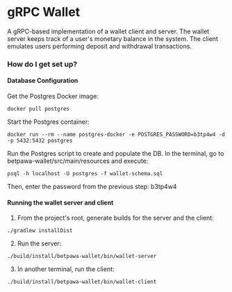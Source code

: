 # gRPC Wallet #

A gRPC-based implementation of a wallet client and server. The wallet server keeps track
of a user's monetary balance in the system. The client emulates users performing
deposit and withdrawal transactions.

### How do I get set up? ###

#### Database Configuration ####

Get the Postgres Docker image:
```
docker pull postgres
```

Start the Postgres container:
```
docker run --rm --name postgres-docker -e POSTGRES_PASSWORD=b3tp4w4 -d -p 5432:5432 postgres
```

Run the Postgres script to create and populate the DB.
In the terminal, go to betpawa-wallet/src/main/resources and execute:
```
psql -h localhost -U postgres -f wallet-schema.sql
```

Then, enter the password from the previous step: b3tp4w4

#### Running the wallet server and client ####

1. From the project's root, generate builds for the server and the client:
```
./gradlew installDist
```

2. Run the server:
```
./build/install/betpawa-wallet/bin/wallet-server
```

3. In another terminal, run the client:
```
./build/install/betpawa-wallet/bin/wallet-client
```
